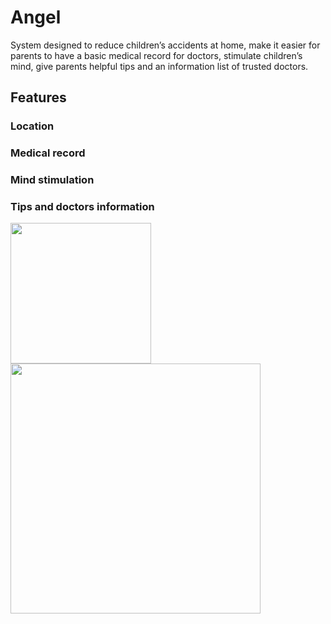 # Angel
System designed to reduce children’s accidents at home, make it easier for parents to have a basic medical
record for doctors, stimulate children’s mind, give parents helpful tips and an information list of trusted doctors.
## Features
### Location
### Medical record
### Mind stimulation
### Tips and doctors information
<img src="imgs/test_maker1.png" width="auto" height="225"/> <img src="imgs/test_maker2.png" width="400" height="auto"/>
